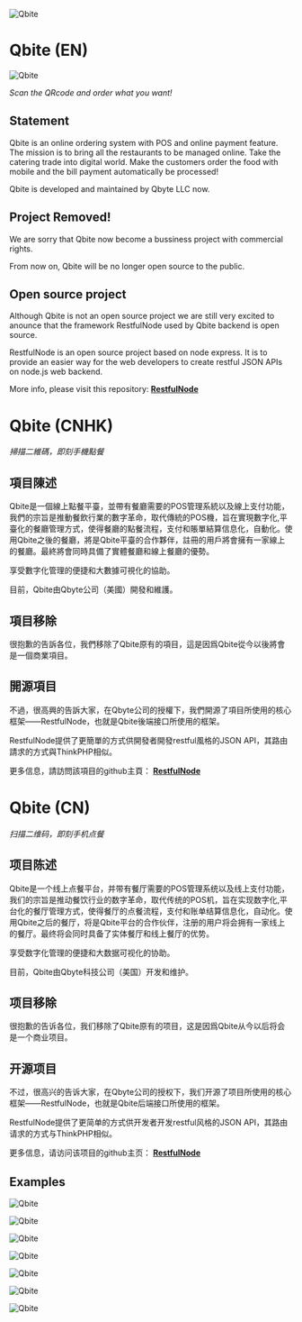 ![Qbite](https://wap.qbite.us/favicon.png "Qbite, faster order")
# Qbite (EN)

![Qbite](https://github-devilyouwei.oss-us-west-1.aliyuncs.com/qbite/qbite%20qrcode.jpg)

*Scan the QRcode and order what you want!*


## Statement

Qbite is an online ordering system with POS and online payment feature. The mission is to bring all the restaurants to be managed online. Take the catering trade into digital world. Make the customers order the food with mobile and the bill payment automatically be processed!

Qbite is developed and maintained by Qbyte LLC now.

## Project Removed!

We are sorry that Qbite now become a bussiness project with commercial rights.

From now on, Qbite will be no longer open source to the public.

## Open source project

Although Qbite is not an open source project we are still very excited to anounce that the framework RestfulNode used by Qbite backend is open source.

RestfulNode is an open source project based on node express.
It is to provide an easier way for the web developers to create restful JSON APIs on node.js web backend.

More info, please visit this repository: [**RestfulNode**](https://github.com/devilyouwei/RestfulNode)


# Qbite (CNHK)

*掃描二維碼，即刻手機點餐*

## 項目陳述

Qbite是一個線上點餐平臺，並帶有餐廳需要的POS管理系統以及線上支付功能，我們的宗旨是推動餐飲行業的數字革命，取代傳統的POS機，旨在實現數字化,平臺化的餐廳管理方式，使得餐廳的點餐流程，支付和賬單結算信息化，自動化。使用Qbite之後的餐廳，將是Qbite平臺的合作夥伴，註冊的用戶將會擁有一家線上的餐廳。最終將會同時具備了實體餐廳和線上餐廳的優勢。

享受數字化管理的便捷和大數據可視化的協助。

目前，Qbite由Qbyte公司（美國）開發和維護。

## 項目移除

很抱歉的告訴各位，我們移除了Qbite原有的項目，這是因爲Qbite從今以後將會是一個商業項目。

## 開源項目

不過，很高興的告訴大家，在Qbyte公司的授權下，我們開源了項目所使用的核心框架——RestfulNode，也就是Qbite後端接口所使用的框架。

RestfulNode提供了更簡單的方式供開發者開發restful風格的JSON API，其路由請求的方式與ThinkPHP相似。

更多信息，請訪問該項目的github主頁： [**RestfulNode**](https://github.com/devilyouwei/RestfulNode)


# Qbite (CN)

*扫描二维码，即刻手机点餐*

## 项目陈述

Qbite是一个线上点餐平台，并带有餐厅需要的POS管理系统以及线上支付功能，我们的宗旨是推动餐饮行业的数字革命，取代传统的POS机，旨在实现数字化,平台化的餐厅管理方式，使得餐厅的点餐流程，支付和账单结算信息化，自动化。使用Qbite之后的餐厅，将是Qbite平台的合作伙伴，注册的用户将会拥有一家线上的餐厅。最终将会同时具备了实体餐厅和线上餐厅的优势。

享受数字化管理的便捷和大数据可视化的协助。

目前，Qbite由Qbyte科技公司（美国）开发和维护。

## 项目移除

很抱歉的告诉各位，我们移除了Qbite原有的项目，这是因爲Qbite从今以后将会是一个商业项目。

## 开源项目

不过，很高兴的告诉大家，在Qbyte公司的授权下，我们开源了项目所使用的核心框架——RestfulNode，也就是Qbite后端接口所使用的框架。

RestfulNode提供了更简单的方式供开发者开发restful风格的JSON API，其路由请求的方式与ThinkPHP相似。

更多信息，请访问该项目的github主页： [**RestfulNode**](https://github.com/devilyouwei/RestfulNode)

## Examples

![Qbite](https://github-devilyouwei.oss-us-west-1.aliyuncs.com/qbite/%E6%B7%B1%E5%BA%A6%E6%88%AA%E5%9B%BE_20200121223407.png)

![Qbite](https://github-devilyouwei.oss-us-west-1.aliyuncs.com/qbite/%E6%B7%B1%E5%BA%A6%E6%88%AA%E5%9B%BE_20200121223429.png)

![Qbite](https://github-devilyouwei.oss-us-west-1.aliyuncs.com/qbite/%E6%B7%B1%E5%BA%A6%E6%88%AA%E5%9B%BE_20200121223627.png)

![Qbite](https://github-devilyouwei.oss-us-west-1.aliyuncs.com/qbite/%E6%B7%B1%E5%BA%A6%E6%88%AA%E5%9B%BE_20200121223657.png)

![Qbite](https://github-devilyouwei.oss-us-west-1.aliyuncs.com/qbite/%E6%B7%B1%E5%BA%A6%E6%88%AA%E5%9B%BE_20200121223706.png)

![Qbite](https://github-devilyouwei.oss-us-west-1.aliyuncs.com/qbite/%E5%BE%AE%E4%BF%A1%E5%9B%BE%E7%89%87_20200121224900.jpg)

![Qbite](https://github-devilyouwei.oss-us-west-1.aliyuncs.com/qbite/%E5%BE%AE%E4%BF%A1%E5%9B%BE%E7%89%87_20200121224907.jpg)


